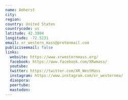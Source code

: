 ```yaml
---
name: Amherst
city:
region:
country: United States
countrycode: us
latitude: 42.3804
longitude: -72.5231
email: xr_western_mass@protonmail.com
publiciseemail: false
links:
  website: https://www.xrwesternmass.org/
  facebook: https://www.facebook.com/XRwmass/
  youtube:
  twitter: https://twitter.com/XR_WestMass
  instagram: https://www.instagram.com/xr_westernma/
  diaspora:
  peertube:
  mastodon:
---
```

